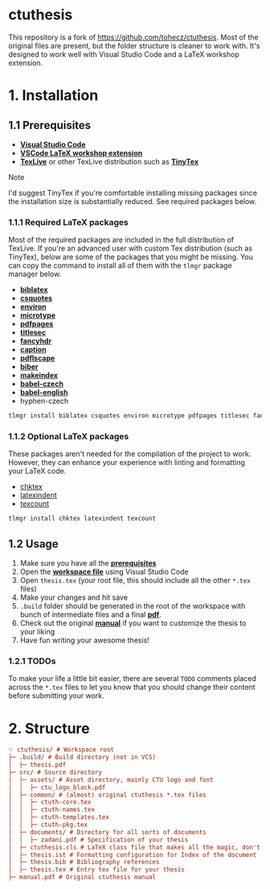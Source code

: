 # ctuthesis

This repository is a fork of https://github.com/tohecz/ctuthesis. Most of the original files are present, but the folder structure is cleaner to work with. It's designed to work well with Visual Studio Code and a LaTeX workshop extension.

# 1. Installation

## 1.1 Prerequisites

- [**Visual Studio Code**](https://code.visualstudio.com)
- [**VSCode LaTeX workshop extension**](https://marketplace.visualstudio.com/items?itemName=James-Yu.latex-workshop)
- [**TexLive**](https://tug.org/texlive) or other TexLive distribution such as [**TinyTex**](https://yihui.org/tinytex)

> [!NOTE]
> I'd suggest TinyTex if you're comfortable installing missing packages since the installation size is substantially reduced. See required packages below.

### 1.1.1 Required LaTeX packages

Most of the required packages are included in the full distribution of TexLive. If you're an advanced user with custom Tex distribution (such as TinyTex), below are some of the packages that you might be missing. You can copy the command to install all of them with the `tlmgr` package manager below.

- [**biblatex**](https://bibtex.eu/cs/biblatex/)
- [**csquotes**](https://ctan.org/pkg/csquotes)
- [**environ**](https://www.ctan.org/pkg/environ)
- [**microtype**](https://www.ctan.org/pkg/microtype)
- [**pdfpages**](https://www.ctan.org/pkg/pdfpages)
- [**titlesec**](https://www.ctan.org/pkg/titlesec)
- [**fancyhdr**](https://www.ctan.org/pkg/fancyhdr)
- [**caption**](https://www.ctan.org/pkg/caption)
- [**pdflscape**](https://www.ctan.org/pkg/pdflscape)
- [**biber**](https://www.ctan.org/pkg/biber)
- [**makeindex**](https://www.ctan.org/pkg/makeindex)
- [**babel-czech**](https://www.ctan.org/pkg/babel-czech)
- [**babel-english**](https://www.ctan.org/pkg/babel-english)
- hyphen-czech

```sh
tlmgr install biblatex csquotes environ microtype pdfpages titlesec fancyhdr caption pdflscape biber makeindex babel-czech babel-english hyphen-czech
```

### 1.1.2 Optional LaTeX packages

These packages aren't needed for the compilation of the project to work. However, they can enhance your experience with linting and formatting your LaTeX code.

- [chktex](https://www.ctan.org/pkg/chktex)
- [latexindent](https://www.ctan.org/pkg/latexindent)
- [texcount](https://ctan.org/pkg/texcount)

```sh
tlmgr install chktex latexindent texcount
```

## 1.2 Usage

1. Make sure you have all the [**prerequisites**](#11-prerequisites)
2. Open the [**workspace file**](./.vscode/thesis.code-workspace) using Visual Studio Code
3. Open `thesis.tex` (your root file, this should include all the other `*.tex` files)
4. Make your changes and hit save
5. `.build` folder should be generated in the root of the workspace with bunch of intermediate files and a final [**pdf**](./.build/thesis.pdf).
6. Check out the original [**manual**](./manual.pdf) if you want to customize the thesis to your liking
7. Have fun writing your awesome thesis!

### 1.2.1 TODOs

To make your life a little bit easier, there are several `TODO` comments placed across the `*.tex` files to let you know that you should change their content before submitting your work.

# 2. Structure

```ini
✨ ctuthesis/ # Workspace root
├─ .build/ # Build directory (not in VCS)
│  ├─ thesis.pdf
├─ src/ # Source directory
│  ├─ assets/ # Asset directory, mainly CTU logo and font
│  │  ├─ ctu_logo_black.pdf
│  ├─ common/ # (almost) original ctuthesis *.tex files
│  │  ├─ ctuth-core.tex
│  │  ├─ ctuth-names.tex
│  │  ├─ ctuth-templates.tex
│  │  ├─ ctuth-pkg.tex
│  ├─ documents/ # Directory for all sorts of documents
│  │  ├─ zadani.pdf # Specification of your thesis
│  ├─ ctuthesis.cls # LaTeX class file that makes all the magic, don't worry about it too much.
│  ├─ thesis.ist # Formatting configuration for Index of the document
│  ├─ thesis.bib # Bibliography references
│  ├─ thesis.tex # Entry tex file for your thesis
├─ manual.pdf # Original ctuthesis manual
```

